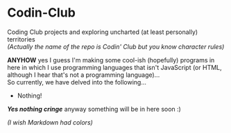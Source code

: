 # Codin-Club
Coding Club projects and exploring uncharted (at least personally) territories
<br>
*(Actually the name of the repo is Codin' Club but you know character rules)*

**ANYHOW** yes I guess I'm making some cool-ish (hopefully) programs in here in which I use programming languages that isn't JavaScript (or HTML, although I hear that's not a programming language)...
<br>
So currently, we have delved into the following...
- Nothing!

***Yes nothing cringe*** anyway something will be in here soon :)

*(I wish Markdown had colors)*
